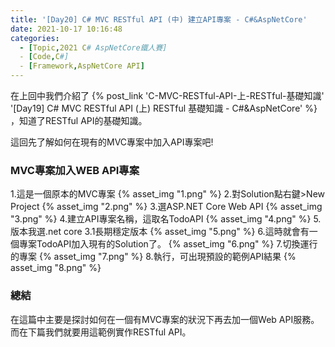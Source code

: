 ```yaml
---
title: '[Day20] C# MVC RESTful API (中) 建立API專案 - C#&AspNetCore'
date: 2021-10-17 10:16:48
categories:  
  - [Topic,2021 C# AspNetCore鐵人賽]
  - [Code,C#]
  - [Framework,AspNetCore API]
---
```

在上回中我們介紹了 {% post_link 'C-MVC-RESTful-API-上-RESTful-基礎知識' '[Day19] C# MVC RESTful API (上) RESTful 基礎知識 - C#&AspNetCore' %} ，知道了RESTful API的基礎知識。

這回先了解如何在現有的MVC專案中加入API專案吧!

### MVC專案加入WEB API專案
1.這是一個原本的MVC專案
{% asset_img "1.png" %}
2.對Solution點右鍵>New Project
{% asset_img "2.png" %}
3.選ASP.NET Core Web API
{% asset_img "3.png" %}
4.建立API專案名稱，這取名TodoAPI
{% asset_img "4.png" %}
5.版本我選.net core 3.1長期穩定版本
{% asset_img "5.png" %}
6.這時就會有一個專案TodoAPI加入現有的Solution了。
{% asset_img "6.png" %}
7.切換運行的專案
{% asset_img "7.png" %}
8.執行，可出現預設的範例API結果
{% asset_img "8.png" %}

### 總結
在這篇中主要是探討如何在一個有MVC專案的狀況下再去加一個Web API服務。
而在下篇我們就要用這範例實作RESTful API。

